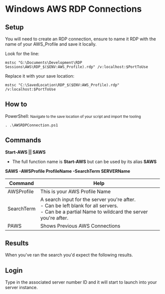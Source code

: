 # Windows AWS RDP Connections

## Setup

You will need to create an RDP connection, ensure to name it RDP with the name of your AWS_Profile and save it locally. 

Look for the line: 

```
mstsc "G:\Documents\Development\RDP Sessions\AWS\RDP_$($ENV:AWS_Profile).rdp" /v:localhost:$PortToUse
```

Replace it with your save location: 

```
mstsc "C:\SavedLocation\RDP_$($ENV:AWS_Profile).rdp" /v:localhost:$PortToUse
```

## How to
PowerShell:
<small>Navigate to the save location of your script and import the tooling</small>
```
. .\AWSRDPConnection.ps1
```


## Commands

**Start-AWS || SAWS** 
- The full function name is **Start-AWS** but can be used by its alias **SAWS**

**SAWS -AWSProfile ProfileName -SearchTerm SERVERName**

| Command | Help | 
| - | - |
| AWSProfile | This is your AWS Profile Name |
| SearchTerm | A search input for the server you're after. <br />  - Can be left blank for all servers. <br /> - Can be a partial Name to wildcard the server you're after. | 
| PAWS | Shows Previous AWS Connections |

## Results
When you've ran the search you'd expect the following results.

## Login
Type in the associated server number ID and it will start to launch into your server instance.